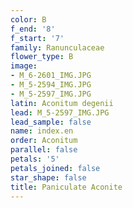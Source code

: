 ```yaml
---
color: B
f_end: '8'
f_start: '7'
family: Ranunculaceae
flower_type: B
image:
- M_6-2601_IMG.JPG
- M_5-2594_IMG.JPG
- M_5-2597_IMG.JPG
latin: Aconitum degenii
lead: M_5-2597_IMG.JPG
lead_sample: false
name: index.en
order: Aconitum
parallel: false
petals: '5'
petals_joined: false
star_shape: false
title: Paniculate Aconite
---
```

